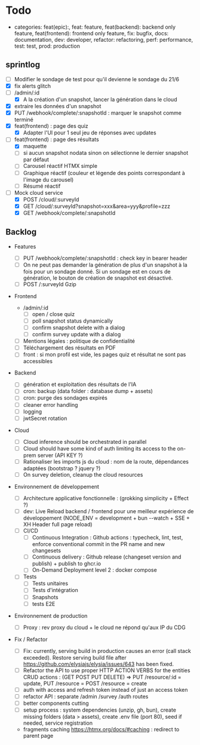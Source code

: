 # Todo

- categories: feat(epic):, feat: feature, feat(backend): backend only feature, feat(frontend): frontend only feature, fix: bugfix, docs: documentation, dev: developer, refactor: refactoring, perf: performance, test: test, prod: production

## sprintlog

- [ ] Modifier le sondage de test pour qu'il devienne le sondage du 21/6
- [x] fix alerts glitch
- [ ] /admin/:id
  - [x] A la création d'un snapshot, lancer la génération dans le cloud
- [x] extraire les données d'un snapshot
- [x] PUT /webhook/complete/:snapshotId : marquer le snapshot comme terminé
- [x] feat(frontend) : page des quiz
  - [x] Adapter l'UI pour 1 seul jeu de réponses avec updates
- [ ] feat(frontend) : page des résultats
  - [x] maquette
  - [ ] si aucun snapshot nodata sinon on sélectionne le dernier snapshot par défaut
  - [ ] Carousel réactif HTMX simple
  - [ ] Graphique réactif (couleur et légende des points correspondant à l'image du carousel)
  - [ ] Résumé réactif
- [ ] Mock cloud service
  - [x] POST /cloud/:surveyId
  - [x] GET /cloud/:surveyId?snapshot=xxx&area=yyy&profile=zzz
  - [x] GET /webhook/complete/:snapshotId

## Backlog

- Features

  - [ ] PUT /webhook/complete/:snapshotId : check key in bearer header
  - [ ] On ne peut pas demander la génération de plus d'un snapshot à la fois pour un sondage donné. Si un sondage est en cours de génération, le bouton de création de snapshot est désactivé.
  - [ ] POST /:surveyId Gzip

- Frontend

  - /admin/:id
    - [ ] open / close quiz
    - [ ] poll snapshot status dynamically
    - [ ] confirm snapshot delete with a dialog
    - [ ] confirm survey update with a dialog
  - [ ] Mentions légales : politique de confidentialité
  - [ ] Téléchargement des résultats en PDF
  - [ ] front : si mon profil est vide, les pages quiz et résultat ne sont pas accessibles

- Backend

  - [ ] génération et exploitation des résultats de l'IA
  - [ ] cron: backup (data folder : database dump + assets)
  - [ ] cron: purge des sondages expirés
  - [ ] cleaner error handling
  - [ ] logging
  - [ ] jwtSecret rotation

- Cloud

  - [ ] Cloud inference should be orchestrated in parallel
  - [ ] Cloud should have some kind of auth limiting its access to the on-prem server (API KEY ?)
  - [ ] Rationaliser les imports js du cloud : nom de la route, dépendances adaptées (bootstrap ? jquery ?)
  - [ ] On survey deletion, cleanup the cloud resources

- Environnement de développement

  - [ ] Architecture applicative fonctionnelle : (grokking simplicity + Effect ?)
  - [ ] dev: Live Reload backend / frontend pour une meilleur expérience de développement (NODE_ENV = development + bun --watch + SSE + XH Header full page reload)
  - [ ] CI/CD
    - [ ] Continuous Integration : Github actions : typecheck, lint, test, enforce conventional commit in the PR name and new changesets
    - [ ] Continuous delivery : Github release (changeset version and publish) + publish to ghcr.io
    - [ ] On-Demand Deployment level 2 : docker compose
  - [ ] Tests
    - [ ] Tests unitaires
    - [ ] Tests d'intégration
    - [ ] Snapshots
    - [ ] tests E2E

- Environnement de production

  - [ ] Proxy : rev proxy du cloud + le cloud ne répond qu'aux IP du CDG

- Fix / Refactor

  - [ ] Fix: currently, serving build in production causes an error (call stack exceeded). Restore serving build file after <https://github.com/elysiajs/elysia/issues/643> has been fixed.
  - [ ] Refactor the API to use proper HTTP ACTION VERBS for the entities CRUD actions : (GET POST PUT DELETE) => PUT /resource/:id = update, PUT /resource = POST /resource = create
  - [ ] auth with access and refresh token instead of just an access token
  - [ ] refactor API : separate /admin /survey /auth routes
  - [ ] better components cutting
  - [ ] setup process : system dependencies (unzip, gh, bun), create missing folders (data > assets), create .env file (port 80), seed if needed, service registration
  - fragments caching <https://htmx.org/docs/#caching> : redirect to parent page
